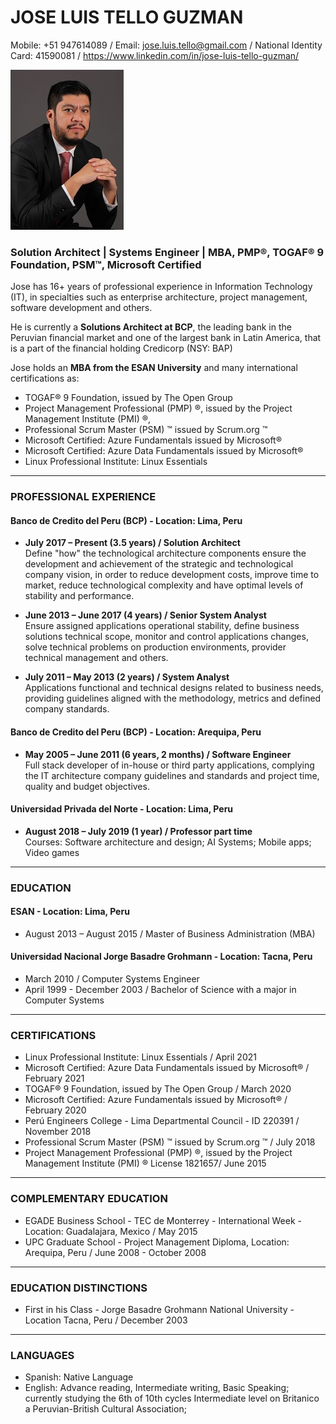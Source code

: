 # JOSE LUIS TELLO GUZMAN
Mobile: +51 947614089 / Email: jose.luis.tello@gmail.com / National Identity Card: 41590081 / https://www.linkedin.com/in/jose-luis-tello-guzman/

![José Tello](JoseTello20.jpg)  
### Solution Architect | Systems Engineer | MBA, PMP®, TOGAF® 9 Foundation, PSM™, Microsoft Certified
Jose has 16+ years of professional experience in Information Technology (IT), in specialties such as enterprise architecture, project management, software development and others.

He is currently a **Solutions Architect at BCP**, the leading bank in the Peruvian financial market and one of the largest bank in Latin America, that is a part of the financial holding Credicorp (NSY: BAP)

Jose holds an **MBA from the ESAN University** and many international certifications as:
- TOGAF® 9 Foundation, issued by The Open Group
- Project Management Professional (PMP) ®, issued by the Project Management Institute (PMI) ®,
- Professional Scrum Master (PSM) ™ issued by Scrum.org ™
- Microsoft Certified: Azure Fundamentals issued by Microsoft®
- Microsoft Certified: Azure Data Fundamentals issued by Microsoft®
- Linux Professional Institute: Linux Essentials<br>

---
### PROFESSIONAL EXPERIENCE
#### Banco de Credito del Peru (BCP) - Location: Lima, Peru
- **July 2017 – Present (3.5 years) / Solution Architect**<br>
Define "how" the technological architecture components ensure the development and achievement of the strategic and technological  company vision, in order to reduce development costs, improve time to market, reduce technological complexity and have optimal levels of stability and performance.<br>

- **June 2013 – June 2017 (4 years) / Senior System Analyst**<br>
Ensure assigned applications operational stability, define business solutions technical scope, monitor and control applications changes, solve technical problems on production environments, provider technical management and others.<br>

- **July 2011 – May 2013 (2 years) / System Analyst**<br>
Applications functional and technical designs related to business needs, providing guidelines aligned with the methodology, metrics and defined company standards.<br>

#### Banco de Credito del Peru (BCP) - Location: Arequipa, Peru
- **May 2005 – June 2011 (6 years, 2 months) / Software Engineer**<br>
Full stack developer of in-house or third party applications, complying the IT architecture company guidelines and standards and project time, quality and budget objectives.<br>

#### Universidad Privada del Norte - Location: Lima, Peru
- **August 2018 – July 2019 (1 year) / Professor part time**<br>
Courses: Software architecture and design; AI Systems; Mobile apps; Video games

---
### EDUCATION  
#### ESAN - Location: Lima, Peru
- August 2013 – August 2015 / Master of Business Administration (MBA)

#### Universidad Nacional Jorge Basadre Grohmann - Location: Tacna, Peru
-	March 2010 / Computer Systems Engineer
- April 1999 - December 2003 / Bachelor of Science with a major in Computer Systems

---
### CERTIFICATIONS
- Linux Professional Institute: Linux Essentials / April 2021
- Microsoft Certified: Azure Data Fundamentals issued by Microsoft® / February 2021
- TOGAF® 9 Foundation, issued by The Open Group / March 2020
- Microsoft Certified: Azure Fundamentals issued by Microsoft® / February 2020
- Perú Engineers College - Lima Departmental Council  - ID 220391 / November 2018
- Professional Scrum Master (PSM) ™ issued by Scrum.org ™ / July 2018
- Project Management Professional (PMP) ®, issued by the Project Management Institute (PMI) ®  License 1821657/ June 2015

---
### COMPLEMENTARY EDUCATION
- EGADE Business School - TEC de Monterrey -  International Week - Location: Guadalajara, Mexico / May 2015
- UPC Graduate School - Project Management Diploma,  Location: Arequipa, Peru / June 2008 - October 2008

---
### EDUCATION DISTINCTIONS
- First in his Class - Jorge Basadre Grohmann National University - Location Tacna, Peru / December 2003

---
### LANGUAGES
- Spanish: Native Language
- English: Advance reading, Intermediate writing, Basic Speaking; currently studying the 6th of 10th cycles Intermediate level on Britanico a Peruvian-British Cultural Association;
